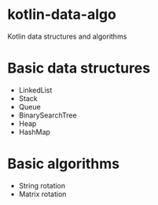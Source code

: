 # kotlin-data-algo
Kotlin data structures and algorithms


# Basic data structures
- LinkedList
- Stack
- Queue
- BinarySearchTree
- Heap
- HashMap

# Basic algorithms
- String rotation
- Matrix rotation
